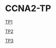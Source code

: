 # CCNA2-TP

[TP1](https://github.com/SombrunJoe/CCNA2-TP/blob/master/TP1/README.md)

[TP2](https://github.com/SombrunJoe/CCNA2-TP/blob/master/TP2/README.md)

[TP3](https://github.com/SombrunJoe/CCNA2-TP/blob/master/TP3/README.md)
